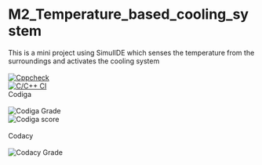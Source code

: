 # M2_Temperature_based_cooling_system
This is a mini project using SimulIDE which senses the temperature from the surroundings and activates the cooling system <br><br>
[![Cppcheck](https://github.com/junaidferoz/M2_Temperature_based_cooling_system/workflows/cppcheck/badge.svg)](https://github.com/junaidferoz/M2_Temperature_based_cooling_system/actions) <br>
[![C/C++ CI](https://github.com/junaidferoz/M2_Temperature_based_cooling_system/actions/workflows/c_cpp.yml/badge.svg)](https://github.com/junaidferoz/M2_Temperature_based_cooling_system/actions/workflows/c_cpp.yml) <br>
Codiga <br> <br>
![Codiga Grade](https://user-images.githubusercontent.com/60928280/164687497-2a9b0e20-0c59-4ea8-b3dd-32557e6565ce.svg)<br>
![Codiga score](https://user-images.githubusercontent.com/60928280/164687596-3674fe78-9924-4946-9536-cc6b2865c7e7.svg) <br> <br>
Codacy <br> <br>
![Codacy Grade](https://user-images.githubusercontent.com/60928280/164689816-6a935c69-8d7c-4ffe-8178-8f268b48f6f4.svg)<br>


